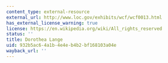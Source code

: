 ```yaml
---
content_type: external-resource
external_url: http://www.loc.gov/exhibits/wcf/wcf0013.html
has_external_license_warning: true
license: https://en.wikipedia.org/wiki/All_rights_reserved
status: ''
title: Dorothea Lange
uid: 932b5ac6-4a1b-4e4e-b4b2-bf168103a04e
wayback_url: ''
---
```

